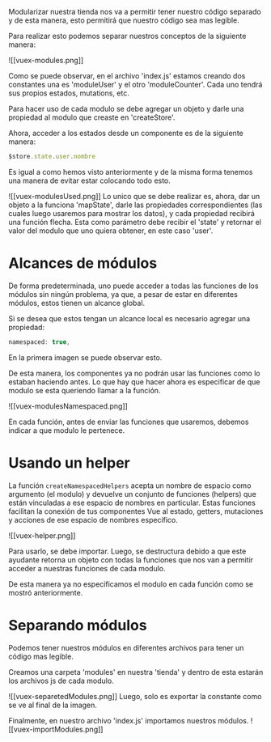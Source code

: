 Modularizar nuestra tienda nos va a permitir tener nuestro código separado y de esta manera, esto permitirá que nuestro código sea mas legible.

Para realizar esto podemos separar nuestros conceptos de la siguiente manera:

![[vuex-modules.png]]

Como se puede observar, en el archivo 'index.js' estamos creando dos constantes una es 'moduleUser' y el otro 'moduleCounter'. Cada uno tendrá sus propios estados, mutations, etc.

Para hacer uso de cada modulo se debe agregar un objeto y darle una propiedad al modulo que creaste en 'createStore'.

Ahora, acceder a los estados desde un componente es de la siguiente manera:
```js
$store.state.user.nombre
```
Es igual a como hemos visto anteriormente y de la misma forma tenemos una manera de evitar estar colocando todo esto.

![[vuex-modulesUsed.png]]
Lo unico que se debe realizar es, ahora, dar un objeto a la funciona 'mapState', darle las propiedades correspondientes (las cuales luego usaremos para mostrar los datos), y cada propiedad recibirá una función flecha. Esta como parámetro debe recibir el 'state' y retornar el valor del modulo que uno quiera obtener, en este caso 'user'.

# Alcances de módulos
De forma predeterminada, uno puede acceder a todas las funciones de los módulos sin ningún problema, ya que, a pesar de estar en diferentes módulos, estos tienen un alcance global.

Si se desea que estos tengan un alcance local es necesario agregar una propiedad:
```js
namespaced: true,
```
En la primera imagen se puede observar esto.

De esta manera, los componentes ya no podrán usar las funciones como lo estaban haciendo antes. Lo que hay que hacer ahora es especificar de que modulo se esta queriendo llamar a la función.

![[vuex-modulesNamespaced.png]]

En cada función, antes de enviar las funciones que usaremos, debemos indicar a que modulo le pertenece.

# Usando un helper

La función `createNamespacedHelpers` acepta un nombre de espacio como argumento (el modulo) y devuelve un conjunto de funciones (helpers) que están vinculadas a ese espacio de nombres en particular. Estas funciones facilitan la conexión de tus componentes Vue al estado, getters, mutaciones y acciones de ese espacio de nombres específico.

![[vuex-helper.png]]

Para usarlo, se debe importar. Luego, se destructura debido a que este ayudante retorna un objeto con todas la funciones que nos van a permitir acceder a nuestras funciones de cada modulo.

De esta manera ya no especificamos el modulo en cada función como se mostró anteriormente.

# Separando módulos
Podemos tener nuestros módulos en diferentes archivos para tener un código mas legible.

Creamos una carpeta 'modules' en nuestra 'tienda' y dentro de esta estarán los archivos js de cada modulo.

![[vuex-separetedModules.png]]
Luego, solo es exportar la constante como se ve al final de la imagen.

Finalmente, en nuestro archivo 'index.js' importamos nuestros módulos.
![[vuex-importModules.png]]

